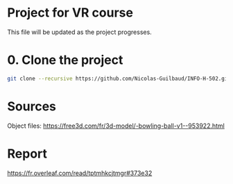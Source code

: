 Project for VR course
======================

This file will be updated as the project progresses.

# 0. Clone the project

```bash
git clone --recursive https://github.com/Nicolas-Guilbaud/INFO-H-502.git
```

# Sources

Object files: https://free3d.com/fr/3d-model/-bowling-ball-v1--953922.html

# Report

https://fr.overleaf.com/read/tptmhkcjtmgr#373e32
